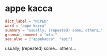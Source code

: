 # appe kacca

``` toml
dict_label = "NCPED"
word = "appe kacca"
summary = "usually; (repeated) some… others…"
grammar_comment = "mfn."
see_also = ["appekacca", "api"]
```

usually; (repeated) some… others…

